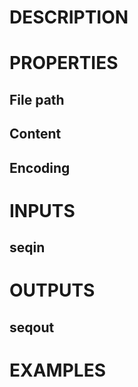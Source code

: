 # DESCRIPTION

# PROPERTIES

## File path

## Content

## Encoding

# INPUTS

## seqin

# OUTPUTS

## seqout

# EXAMPLES
